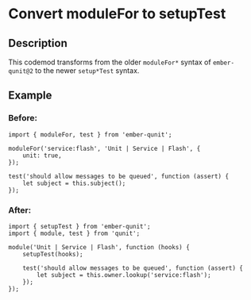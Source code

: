 # Convert moduleFor to setupTest

## Description

This codemod transforms from the older `moduleFor*` syntax of `ember-qunit@2` to the newer `setup*Test` syntax.

## Example

### Before:

```tsx
import { moduleFor, test } from 'ember-qunit';

moduleFor('service:flash', 'Unit | Service | Flash', {
	unit: true,
});

test('should allow messages to be queued', function (assert) {
	let subject = this.subject();
});
```

### After:

```tsx
import { setupTest } from 'ember-qunit';
import { module, test } from 'qunit';

module('Unit | Service | Flash', function (hooks) {
	setupTest(hooks);

	test('should allow messages to be queued', function (assert) {
		let subject = this.owner.lookup('service:flash');
	});
});
```
